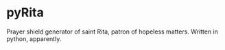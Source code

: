 # pyRita
Prayer shield generator of saint Rita, patron of hopeless matters. Written in python, apparently.

